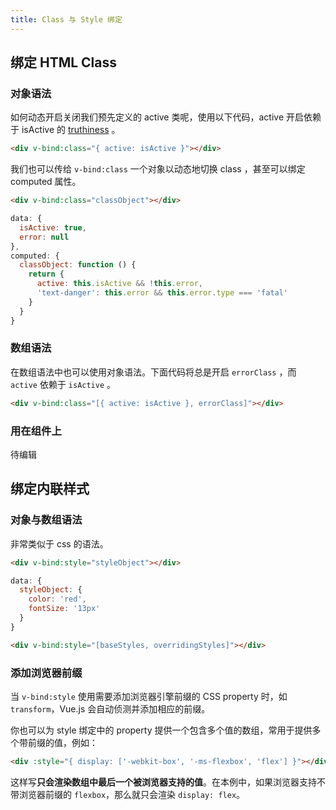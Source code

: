 ```yaml
---
title: Class 与 Style 绑定
---
```


## 绑定 HTML Class

### 对象语法

如何动态开启关闭我们预先定义的 active 类呢，使用以下代码，active 开启依赖于 isActive 的 [truthiness](https://developer.mozilla.org/zh-CN/docs/Glossary/Truthy) 。

```html
<div v-bind:class="{ active: isActive }"></div>
```

我们也可以传给 `v-bind:class` 一个对象以动态地切换 class ，甚至可以绑定 computed 属性。

```html
<div v-bind:class="classObject"></div>
```

```js
data: {
  isActive: true,
  error: null
},
computed: {
  classObject: function () {
    return {
      active: this.isActive && !this.error,
      'text-danger': this.error && this.error.type === 'fatal'
    }
  }
}
```

### 数组语法

在数组语法中也可以使用对象语法。下面代码将总是开启 `errorClass` ，而 `active` 依赖于 `isActive` 。

```html
<div v-bind:class="[{ active: isActive }, errorClass]"></div>
```

### 用在组件上

待编辑

## 绑定内联样式

### 对象与数组语法

非常类似于 css 的语法。

```html
<div v-bind:style="styleObject"></div>
```

```js
data: {
  styleObject: {
    color: 'red',
    fontSize: '13px'
  }
}
```

```html
<div v-bind:style="[baseStyles, overridingStyles]"></div>
```

### 添加浏览器前缀

当 `v-bind:style` 使用需要添加浏览器引擎前缀的 CSS property 时，如 `transform`，Vue.js 会自动侦测并添加相应的前缀。

你也可以为 style 绑定中的 property 提供一个包含多个值的数组，常用于提供多个带前缀的值，例如：

```html
<div :style="{ display: ['-webkit-box', '-ms-flexbox', 'flex'] }"></div>
```

这样写**只会渲染数组中最后一个被浏览器支持的值**。在本例中，如果浏览器支持不带浏览器前缀的 `flexbox`，那么就只会渲染 `display: flex`。
